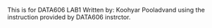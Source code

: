 This is for DATA606 LAB1 
Written by: Koohyar Pooladvand using the instruction provided by DATA606 instrctor. 
